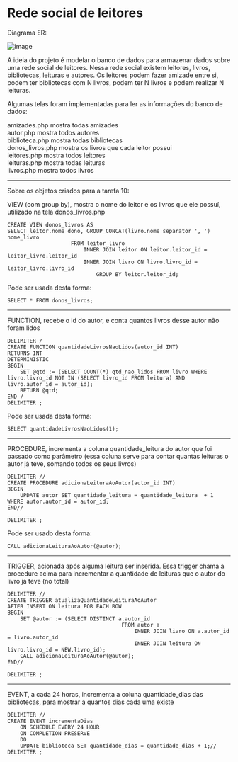 # Rede social de leitores

Diagrama ER:

![image](https://user-images.githubusercontent.com/50251615/177022841-3ae9aa0d-35ef-47b9-b543-04d16791051b.png)

A ideia do projeto é modelar o banco de dados para armazenar dados sobre uma rede social de leitores. Nessa rede social existem leitores, livros, bibliotecas, leituras e autores.
Os leitores podem fazer amizade entre si, podem ter bibliotecas com N livros, podem ter N livros e podem realizar N leituras. 

Algumas telas foram implementadas para ler as informações do banco de dados:

amizades.php mostra todas amizades<br>
autor.php mostra todos autores<br>
biblioteca.php mostra todas bibliotecas<br>
donos_livros.php mostra os livros que cada leitor possui<br>
leitores.php mostra todos leitores<br>
leituras.php mostra todas leituras<br>
livros.php mostra todos livros<br>

***
Sobre os objetos criados para a tarefa 10:

VIEW (com group by), mostra o nome do leitor e os livros que ele possuí, utilizado na tela donos_livros.php

```
CREATE VIEW donos_livros AS
SELECT leitor.nome dono, GROUP_CONCAT(livro.nome separator ', ') nome_livro
                    FROM leitor_livro 
                        INNER JOIN leitor ON leitor.leitor_id = leitor_livro.leitor_id
                        INNER JOIN livro ON livro.livro_id = leitor_livro.livro_id
                            GROUP BY leitor.leitor_id;
```
Pode ser usada desta forma:
```
SELECT * FROM donos_livros;
```
***

FUNCTION, recebe o id do autor, e conta quantos livros desse autor não foram lidos
```
DELIMITER /
CREATE FUNCTION quantidadeLivrosNaoLidos(autor_id INT)
RETURNS INT
DETERMINISTIC
BEGIN
	SET @qtd := (SELECT COUNT(*) qtd_nao_lidos FROM livro WHERE livro.livro_id NOT IN (SELECT livro_id FROM leitura) AND livro.autor_id = autor_id);
	RETURN @qtd;
END /
DELIMITER ;
```
Pode ser usada desta forma:
```
SELECT quantidadeLivrosNaoLidos(1);
```
***
PROCEDURE, incrementa a coluna quantidade_leitura do autor que foi passado como parâmetro (essa coluna serve para contar quantas leituras o autor já teve, somando todos os seus livros)
```
DELIMITER //
CREATE PROCEDURE adicionaLeituraAoAutor(autor_id INT)
BEGIN
	UPDATE autor SET quantidade_leitura = quantidade_leitura  + 1 WHERE autor.autor_id = autor_id;
END//

DELIMITER ;
```
Pode ser usado desta forma:
```
CALL adicionaLeituraAoAutor(@autor);
```
***
TRIGGER, acionada após alguma leitura ser inserida. Essa trigger chama a procedure acima para incrementar a quantidade de leituras que o autor do livro já teve (no total)
```
DELIMITER //
CREATE TRIGGER atualizaQuantidadeLeituraAoAutor
AFTER INSERT ON leitura FOR EACH ROW 
BEGIN 
	SET @autor := (SELECT DISTINCT a.autor_id 
									FROM autor a
										INNER JOIN livro ON a.autor_id = livro.autor_id
										INNER JOIN leitura ON livro.livro_id = NEW.livro_id);
	CALL adicionaLeituraAoAutor(@autor);
END//

DELIMITER ;
```
***
EVENT, a cada 24 horas, incrementa a coluna quantidade_dias das bibliotecas, para mostrar a quantos dias cada uma existe
```
DELIMITER //
CREATE EVENT incrementaDias
	ON SCHEDULE EVERY 24 HOUR
	ON COMPLETION PRESERVE
	DO
	UPDATE biblioteca SET quantidade_dias = quantidade_dias + 1;//
DELIMITER ;
```



